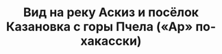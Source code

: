 ---
title: Вид на реку Аскиз и посёлок Казановка с горы Пчела («Ар» по-хакасски)
location: Аскизский район, Республика Хакасия, Россия
tags: [fav]
---